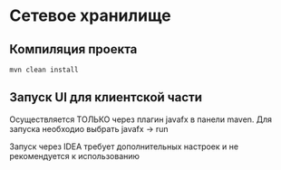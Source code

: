 # Сетевое хранилище

## Компиляция проекта
`mvn clean install`

## Запуск UI для клиентской части
Осуществляется ТОЛЬКО через плагин javafx в панели maven. Для запуска необходио выбрать javafx -> run

Запуск через IDEA требует дополнительных настроек и не рекомендуется к использованию
